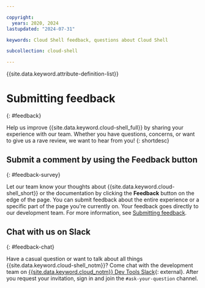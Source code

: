 ```yaml
---

copyright:
  years: 2020, 2024
lastupdated: "2024-07-31"

keywords: Cloud Shell feedback, questions about Cloud Shell

subcollection: cloud-shell

---
```


{{site.data.keyword.attribute-definition-list}}

# Submitting feedback
{: #feedback}

Help us improve {{site.data.keyword.cloud-shell_full}} by sharing your experience with our team. Whether you have questions, concerns, or want to give us a rave review, we want to hear from you!
{: shortdesc}

## Submit a comment by using the Feedback button
{: #feedback-survey}

Let our team know your thoughts about {{site.data.keyword.cloud-shell_short}} or the documentation by clicking the **Feedback** button on the edge of the page. You can submit feedback about the entire experience or a specific part of the page you're currently on. Your feedback goes directly to our development team. For more information, see [Submitting feedback](/docs/overview?topic=overview-feedback).

## Chat with us on Slack
{: #feedback-chat}

Have a casual question or want to talk about all things {{site.data.keyword.cloud-shell_notm}}? Come chat with the development team on [{{site.data.keyword.cloud_notm}} Dev Tools Slack](https://ic-devops-slack-invite.us-south.devops.cloud.ibm.com/){: external}. After you request your invitation, sign in and join the `#ask-your-question` channel.

